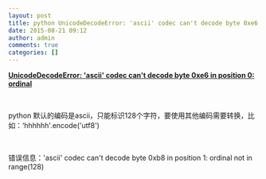 ```yaml
---
layout: post
title: python UnicodeDecodeError: 'ascii' codec can't decode byte 0xe6 in position 0: ordinal
date: 2015-08-21 09:12
author: admin
comments: true
categories: []
---
```

<u><b>UnicodeDecodeError: 'ascii' codec can't decode byte 0xe6 in position 0: ordinal</b></u>

&nbsp;

python 默认的编码是ascii，只能标识128个字符，要使用其他编码需要转换，比如：‘hhhhhh'.encode('utf8')

&nbsp;

错误信息：'ascii' codec can't decode byte 0xb8 in position 1: ordinal not in range(128)
